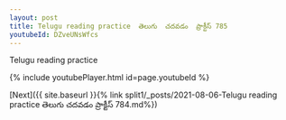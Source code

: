 ```yaml
---
layout: post
title: Telugu reading practice  తెలుగు  చదవడం  ప్రాక్టీస్ 785
youtubeId: DZveUNsWfcs
---
```

 
 
Telugu reading practice
 
 
 
 
 


{% include youtubePlayer.html id=page.youtubeId %}
 
[Next]({{ site.baseurl }}{% link  split1/_posts/2021-08-06-Telugu reading practice  తెలుగు  చదవడం  ప్రాక్టీస్ 784.md%})
 
